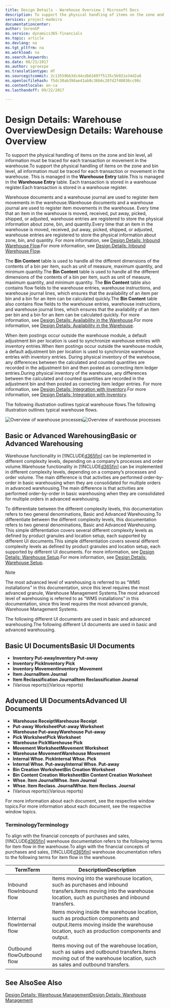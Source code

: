 ```yaml
---
title: Design Details - Warehouse Overview | Microsoft Docs
description: To support the physical handling of items on the zone and bin level, all information must be traced for each transaction or movement in the warehouse. This is managed in the **Warehouse Entry** table. Each transaction is stored in a warehouse register.
services: project-madeira
documentationcenter: 
author: SorenGP
ms.service: dynamics365-financials
ms.topic: article
ms.devlang: na
ms.tgt_pltfrm: na
ms.workload: na
ms.search.keywords: 
ms.date: 08/23/2017
ms.author: sgroespe
ms.translationtype: HT
ms.sourcegitcommit: 2c13559bb3dc44cdb61697f5135c5b931e34d2a8
ms.openlocfilehash: f5dc30ab398ae41ab8c36b6c207d2f48036cc98c
ms.contentlocale: en-ca
ms.lasthandoff: 09/22/2017

---
```

# <a name="design-details-warehouse-overview"></a><span data-ttu-id="948aa-105">Design Details: Warehouse Overview</span><span class="sxs-lookup"><span data-stu-id="948aa-105">Design Details: Warehouse Overview</span></span>
<span data-ttu-id="948aa-106">To support the physical handling of items on the zone and bin level, all information must be traced for each transaction or movement in the warehouse.</span><span class="sxs-lookup"><span data-stu-id="948aa-106">To support the physical handling of items on the zone and bin level, all information must be traced for each transaction or movement in the warehouse.</span></span> <span data-ttu-id="948aa-107">This is managed in the **Warehouse Entry** table.</span><span class="sxs-lookup"><span data-stu-id="948aa-107">This is managed in the **Warehouse Entry** table.</span></span> <span data-ttu-id="948aa-108">Each transaction is stored in a warehouse register.</span><span class="sxs-lookup"><span data-stu-id="948aa-108">Each transaction is stored in a warehouse register.</span></span>  

<span data-ttu-id="948aa-109">Warehouse documents and a warehouse journal are used to register item movements in the warehouse.</span><span class="sxs-lookup"><span data-stu-id="948aa-109">Warehouse documents and a warehouse journal are used to register item movements in the warehouse.</span></span> <span data-ttu-id="948aa-110">Every time that an item in the warehouse is moved, received, put away, picked, shipped, or adjusted, warehouse entries are registered to store the physical information about zone, bin, and quantity.</span><span class="sxs-lookup"><span data-stu-id="948aa-110">Every time that an item in the warehouse is moved, received, put away, picked, shipped, or adjusted, warehouse entries are registered to store the physical information about zone, bin, and quantity.</span></span> <span data-ttu-id="948aa-111">For more information, see [Design Details: Inbound Warehouse Flow](design-details-outbound-warehouse-flow.md).</span><span class="sxs-lookup"><span data-stu-id="948aa-111">For more information, see [Design Details: Inbound Warehouse Flow](design-details-outbound-warehouse-flow.md).</span></span>  

<span data-ttu-id="948aa-112">The **Bin Content** table is used to handle all the different dimensions of the contents of a bin per item, such as unit of measure, maximum quantity, and minimum quantity.</span><span class="sxs-lookup"><span data-stu-id="948aa-112">The **Bin Content** table is used to handle all the different dimensions of the contents of a bin per item, such as unit of measure, maximum quantity, and minimum quantity.</span></span> <span data-ttu-id="948aa-113">The **Bin Content** table also contains flow fields to the warehouse entries, warehouse instructions, and warehouse journal lines, which ensures that the availability of an item per bin and a bin for an item can be calculated quickly.</span><span class="sxs-lookup"><span data-stu-id="948aa-113">The **Bin Content** table also contains flow fields to the warehouse entries, warehouse instructions, and warehouse journal lines, which ensures that the availability of an item per bin and a bin for an item can be calculated quickly.</span></span> <span data-ttu-id="948aa-114">For more information, see [Design Details: Availability in the Warehouse](design-details-availability-in-the-warehouse.md).</span><span class="sxs-lookup"><span data-stu-id="948aa-114">For more information, see [Design Details: Availability in the Warehouse](design-details-availability-in-the-warehouse.md).</span></span>  

<span data-ttu-id="948aa-115">When item postings occur outside the warehouse module, a default adjustment bin per location is used to synchronize warehouse entries with inventory entries.</span><span class="sxs-lookup"><span data-stu-id="948aa-115">When item postings occur outside the warehouse module, a default adjustment bin per location is used to synchronize warehouse entries with inventory entries.</span></span> <span data-ttu-id="948aa-116">During physical inventory of the warehouse, any differences between the calculated and counted quantities are recorded in the adjustment bin and then posted as correcting item ledger entries.</span><span class="sxs-lookup"><span data-stu-id="948aa-116">During physical inventory of the warehouse, any differences between the calculated and counted quantities are recorded in the adjustment bin and then posted as correcting item ledger entries.</span></span> <span data-ttu-id="948aa-117">For more information, see [Design Details: Integration with Inventory](design-details-integration-with-inventory.md).</span><span class="sxs-lookup"><span data-stu-id="948aa-117">For more information, see [Design Details: Integration with Inventory](design-details-integration-with-inventory.md).</span></span>  

<span data-ttu-id="948aa-118">The following illustration outlines typical warehouse flows.</span><span class="sxs-lookup"><span data-stu-id="948aa-118">The following illustration outlines typical warehouse flows.</span></span>  

<span data-ttu-id="948aa-119">![Overview of warehouse processes](media/design_details_warehouse_management_overview.png "design_details_warehouse_management_overview")</span><span class="sxs-lookup"><span data-stu-id="948aa-119">![Overview of warehouse processes](media/design_details_warehouse_management_overview.png "design_details_warehouse_management_overview")</span></span>  

## <a name="basic-or-advanced-warehousing"></a><span data-ttu-id="948aa-120">Basic or Advanced Warehousing</span><span class="sxs-lookup"><span data-stu-id="948aa-120">Basic or Advanced Warehousing</span></span>  
<span data-ttu-id="948aa-121">Warehouse functionality in [!INCLUDE[d365fin](includes/d365fin_md.md)] can be implemented in different complexity levels, depending on a company’s processes and order volume.</span><span class="sxs-lookup"><span data-stu-id="948aa-121">Warehouse functionality in [!INCLUDE[d365fin](includes/d365fin_md.md)] can be implemented in different complexity levels, depending on a company’s processes and order volume.</span></span> <span data-ttu-id="948aa-122">The main difference is that activities are performed order-by-order in basic warehousing when they are consolidated for multiple orders in advanced warehousing.</span><span class="sxs-lookup"><span data-stu-id="948aa-122">The main difference is that activities are performed order-by-order in basic warehousing when they are consolidated for multiple orders in advanced warehousing.</span></span>  

 <span data-ttu-id="948aa-123">To differentiate between the different complexity levels, this documentation refers to two general denominations, Basic and Advanced Warehousing.</span><span class="sxs-lookup"><span data-stu-id="948aa-123">To differentiate between the different complexity levels, this documentation refers to two general denominations, Basic and Advanced Warehousing.</span></span> <span data-ttu-id="948aa-124">This simple differentiation covers several different complexity levels as defined by product granules and location setup, each supported by different UI documents.</span><span class="sxs-lookup"><span data-stu-id="948aa-124">This simple differentiation covers several different complexity levels as defined by product granules and location setup, each supported by different UI documents.</span></span> <span data-ttu-id="948aa-125">For more information, see [Design Details: Warehouse Setup](design-details-warehouse-setup.md).</span><span class="sxs-lookup"><span data-stu-id="948aa-125">For more information, see [Design Details: Warehouse Setup](design-details-warehouse-setup.md).</span></span>  

> [!NOTE]  
>  <span data-ttu-id="948aa-126">The most advanced level of warehousing is referred to as “WMS installations” in this documentation, since this level requires the most advanced granule, Warehouse Management Systems.</span><span class="sxs-lookup"><span data-stu-id="948aa-126">The most advanced level of warehousing is referred to as “WMS installations” in this documentation, since this level requires the most advanced granule, Warehouse Management Systems.</span></span>  

 <span data-ttu-id="948aa-127">The following different UI documents are used in basic and advanced warehousing.</span><span class="sxs-lookup"><span data-stu-id="948aa-127">The following different UI documents are used in basic and advanced warehousing.</span></span>  

## <a name="basic-ui-documents"></a><span data-ttu-id="948aa-128">Basic UI Documents</span><span class="sxs-lookup"><span data-stu-id="948aa-128">Basic UI Documents</span></span>  

-   <span data-ttu-id="948aa-129">**Inventory Put-away**</span><span class="sxs-lookup"><span data-stu-id="948aa-129">**Inventory Put-away**</span></span>  
-   <span data-ttu-id="948aa-130">**Inventory Pick**</span><span class="sxs-lookup"><span data-stu-id="948aa-130">**Inventory Pick**</span></span>  
-   <span data-ttu-id="948aa-131">**Inventory Movement**</span><span class="sxs-lookup"><span data-stu-id="948aa-131">**Inventory Movement**</span></span>  
-   <span data-ttu-id="948aa-132">**Item Journal**</span><span class="sxs-lookup"><span data-stu-id="948aa-132">**Item Journal**</span></span>  
-   <span data-ttu-id="948aa-133">**Item Reclassification Journal**</span><span class="sxs-lookup"><span data-stu-id="948aa-133">**Item Reclassification Journal**</span></span>  
-   <span data-ttu-id="948aa-134">(Various reports)</span><span class="sxs-lookup"><span data-stu-id="948aa-134">(Various reports)</span></span>  

## <a name="advanced-ui-documents"></a><span data-ttu-id="948aa-135">Advanced UI Documents</span><span class="sxs-lookup"><span data-stu-id="948aa-135">Advanced UI Documents</span></span>  

-   <span data-ttu-id="948aa-136">**Warehouse Receipt**</span><span class="sxs-lookup"><span data-stu-id="948aa-136">**Warehouse Receipt**</span></span>  
-   <span data-ttu-id="948aa-137">**Put-away Worksheet**</span><span class="sxs-lookup"><span data-stu-id="948aa-137">**Put-away Worksheet**</span></span>  
-   <span data-ttu-id="948aa-138">**Warehouse Put-away**</span><span class="sxs-lookup"><span data-stu-id="948aa-138">**Warehouse Put-away**</span></span>  
-   <span data-ttu-id="948aa-139">**Pick Worksheet**</span><span class="sxs-lookup"><span data-stu-id="948aa-139">**Pick Worksheet**</span></span>  
-   <span data-ttu-id="948aa-140">**Warehouse Pick**</span><span class="sxs-lookup"><span data-stu-id="948aa-140">**Warehouse Pick**</span></span>  
-   <span data-ttu-id="948aa-141">**Movement Worksheet**</span><span class="sxs-lookup"><span data-stu-id="948aa-141">**Movement Worksheet**</span></span>  
-   <span data-ttu-id="948aa-142">**Warehouse Movement**</span><span class="sxs-lookup"><span data-stu-id="948aa-142">**Warehouse Movement**</span></span>  
-   <span data-ttu-id="948aa-143">**Internal Whse. Pick**</span><span class="sxs-lookup"><span data-stu-id="948aa-143">**Internal Whse. Pick**</span></span>  
-   <span data-ttu-id="948aa-144">**Internal Whse. Put-away**</span><span class="sxs-lookup"><span data-stu-id="948aa-144">**Internal Whse. Put-away**</span></span>  
-   <span data-ttu-id="948aa-145">**Bin Creation Worksheet**</span><span class="sxs-lookup"><span data-stu-id="948aa-145">**Bin Creation Worksheet**</span></span>  
-   <span data-ttu-id="948aa-146">**Bin Content Creation Worksheet**</span><span class="sxs-lookup"><span data-stu-id="948aa-146">**Bin Content Creation Worksheet**</span></span>  
-   <span data-ttu-id="948aa-147">**Whse. Item Journal**</span><span class="sxs-lookup"><span data-stu-id="948aa-147">**Whse. Item Journal**</span></span>  
-   <span data-ttu-id="948aa-148">**Whse. Item Reclass. Journal**</span><span class="sxs-lookup"><span data-stu-id="948aa-148">**Whse. Item Reclass. Journal**</span></span>  
-   <span data-ttu-id="948aa-149">(Various reports)</span><span class="sxs-lookup"><span data-stu-id="948aa-149">(Various reports)</span></span>  

<span data-ttu-id="948aa-150">For more information about each document, see the respective window topics.</span><span class="sxs-lookup"><span data-stu-id="948aa-150">For more information about each document, see the respective window topics.</span></span>  

### <a name="terminology"></a><span data-ttu-id="948aa-151">Terminology</span><span class="sxs-lookup"><span data-stu-id="948aa-151">Terminology</span></span>  
<span data-ttu-id="948aa-152">To align with the financial concepts of purchases and sales, [!INCLUDE[d365fin](includes/d365fin_md.md)] warehouse documentation refers to the following terms for item flow in the warehouse.</span><span class="sxs-lookup"><span data-stu-id="948aa-152">To align with the financial concepts of purchases and sales, [!INCLUDE[d365fin](includes/d365fin_md.md)] warehouse documentation refers to the following terms for item flow in the warehouse.</span></span>  

|<span data-ttu-id="948aa-153">Term</span><span class="sxs-lookup"><span data-stu-id="948aa-153">Term</span></span>|<span data-ttu-id="948aa-154">Description</span><span class="sxs-lookup"><span data-stu-id="948aa-154">Description</span></span>|  
|----------|---------------------------------------|  
|<span data-ttu-id="948aa-155">Inbound flow</span><span class="sxs-lookup"><span data-stu-id="948aa-155">Inbound flow</span></span>|<span data-ttu-id="948aa-156">Items moving into the warehouse location, such as purchases and inbound transfers.</span><span class="sxs-lookup"><span data-stu-id="948aa-156">Items moving into the warehouse location, such as purchases and inbound transfers.</span></span>|  
|<span data-ttu-id="948aa-157">Internal flow</span><span class="sxs-lookup"><span data-stu-id="948aa-157">Internal flow</span></span>|<span data-ttu-id="948aa-158">Items moving inside the warehouse location, such as production components and output.</span><span class="sxs-lookup"><span data-stu-id="948aa-158">Items moving inside the warehouse location, such as production components and output.</span></span>|  
|<span data-ttu-id="948aa-159">Outbound flow</span><span class="sxs-lookup"><span data-stu-id="948aa-159">Outbound flow</span></span>|<span data-ttu-id="948aa-160">Items moving out of the warehouse location, such as sales and outbound transfers.</span><span class="sxs-lookup"><span data-stu-id="948aa-160">Items moving out of the warehouse location, such as sales and outbound transfers.</span></span>|  

## <a name="see-also"></a><span data-ttu-id="948aa-161">See Also</span><span class="sxs-lookup"><span data-stu-id="948aa-161">See Also</span></span>  
 [<span data-ttu-id="948aa-162">Design Details: Warehouse Management</span><span class="sxs-lookup"><span data-stu-id="948aa-162">Design Details: Warehouse Management</span></span>](design-details-warehouse-management.md)

